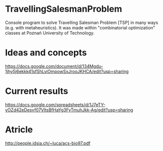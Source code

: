 # TravellingSalesmanProblem
Console program to solve Travelling Salesman Problem [TSP] in many ways (e.g. with metaheuristics). It was made within "combinatorial optimization" classes at Poznań University of Technology.

# Ideas and concepts
https://docs.google.com/document/d/134Mgdu-1jhy5j6ekkk41sfShLviOmpowSxJrooJKHCA/edit?usp=sharing

# Current results
https://docs.google.com/spreadsheets/d/1J7eTY-yOZd42eDesyf07VltsBfHaYg3FyTmuhJkk-Ag/edit?usp=sharing

# Atricle
http://people.idsia.ch/~luca/acs-bio97.pdf
